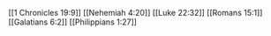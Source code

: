 [[1 Chronicles 19:9]]
[[Nehemiah 4:20]]
[[Luke 22:32]]
[[Romans 15:1]]
[[Galatians 6:2]]
[[Philippians 1:27]]

